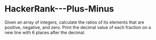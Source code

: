# HackerRank---Plus-Minus

Given an array of integers, calculate the ratios of its elements that are positive, negative, and zero. Print the decimal value of each fraction on a new line with 6 places after the decimal.
